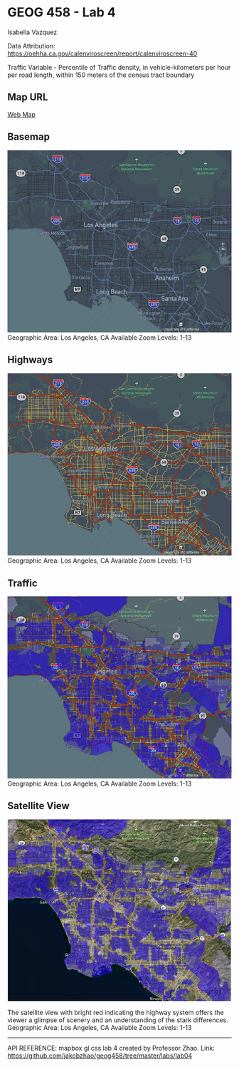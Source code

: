 # GEOG 458 - Lab 4
Isabella Vazquez

Data Attribution: https://oehha.ca.gov/calenviroscreen/report/calenviroscreen-40 

Traffic Variable - Percentile of Traffic density, in vehicle-kilometers per hour per road length, within 150 meters of the census tract boundary


## Map URL

[Web Map](https://isabellavaz.github.io/geog458-maptiles/)

## Basemap

![Basemap](img/basemap.png "Screenshot of basemap")
Geographic Area: Los Angeles, CA
Available Zoom Levels: 1-13


## Highways

![Highways](img/highways.png "Screenshot of highway layer")
Geographic Area: Los Angeles, CA
Available Zoom Levels: 1-13


## Traffic

![Modified Basemap + Traffic](img/traffic.png "Screenshot of basemap with highway layer")
Geographic Area: Los Angeles, CA
Available Zoom Levels: 1-13


## Satellite View

![Satellite](img/satellite.png "Screenshot of satellite view")

The satellite view with bright red indicating the highway system offers the viewer a glimpse of scenery and an 
understanding of the stark differences. 
Geographic Area: Los Angeles, CA
Available Zoom Levels: 1-13

---

API REFERENCE: mapbox gl css
lab 4 created by Professor Zhao. Link: https://github.com/jakobzhao/geog458/tree/master/labs/lab04
